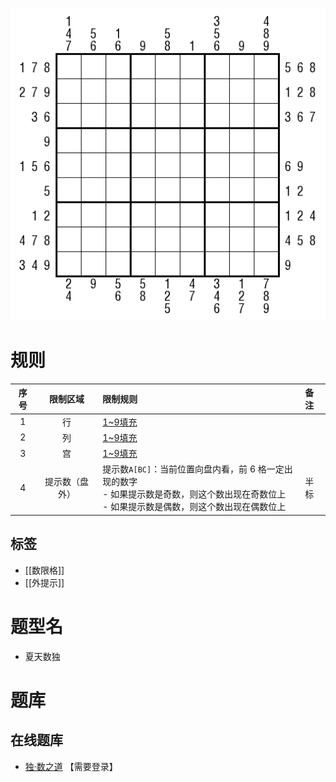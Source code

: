 ![](../../../images/sudoku/夏天数独.png)

# 规则
| 序号  |  限制区域   | 限制规则                                                                                   | 备注  |
|:---:|:-------:|:---------------------------------------------------------------------------------------|:----|
|  1  |    行    | [1~9填充]                                                                                |     |
|  2  |    列    | [1~9填充]                                                                                |     |
|  3  |    宫    | [1~9填充]                                                                                |     |
|  4  | 提示数（盘外） | 提示数`A[BC]`：当前位置向盘内看，前 6 格一定出现的数字<br/>- 如果提示数是奇数，则这个数出现在奇数位上<br/>- 如果提示数是偶数，则这个数出现在偶数位上 | 半标  |

## 标签

- [[数限格]]
- [[外提示]]

# 题型名

- 夏天数独

# 题库

## 在线题库
- [独·数之道](http://www.sudokufans.org.cn/lx/game.index.php?type=ts5) 【需要登录】

[1~9填充]: ../../../rules.md#1to9填充
